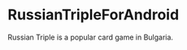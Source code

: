 RussianTripleForAndroid
=======================

Russian Triple is a popular card game in Bulgaria.

